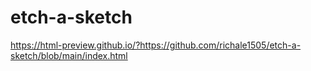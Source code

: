 # etch-a-sketch
 
<a>https://html-preview.github.io/?https://github.com/richale1505/etch-a-sketch/blob/main/index.html</a>
